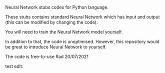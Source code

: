 Neural Network stubs codes for Python language.

These stubs contains standard Neural Network which has input and output (this can be modified by changing the code).

You will need to train the Neural Network model yourself.

In addition to that, the code is unoptimised. However, this repository would be great to introduce Neural Network to yourself.

The code is free-to-use
Rad 20/07/2021

test edit.
